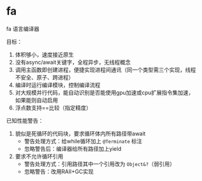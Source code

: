 # fa

fa 语言编译器

目标：

1. 体积够小，速度接近原生
2. 没有async/await关键字，全程异步，无线程概念
3. 调用主函数即创建进程，便捷实现进程间通讯（同一个类型需三个实现，线程不安全、原子、跨进程）
4. 编译时运行编译模块，控制编译流程
5. 对大规模并行代码，能自动识别是否能使用gpu加速或cpu扩展指令集加速，如果能则自动启用
6. 浮点数支持==比较（指定精度）

已知性能警告：

1. 貌似是死循环的代码块，要求循环体内所有路径带await
	- 警告处理方式：给while循环加上 `@Terminate` 标注
	- 忽略警告后：编译器给所有路径加上yield
2. 要求不允许循环引用
	- 警告处理方式：引用路径其中一个引用改为 `Object&?`（弱引用）
	- 忽略警告：改用RAII+GC实现

<!--
参考资料：

https://zhuanlan.zhihu.com/p/25959684
前言（就是本篇）
考不上三本也能给自己心爱的语言加上Coroutine（一） - 知乎专栏
考不上三本也能给自己心爱的语言加上Coroutine（二） - 知乎专栏
考不上三本也能给自己心爱的语言加上Coroutine（三） - 知乎专栏
考不上三本也能给自己心爱的语言加上Coroutine（四） - 知乎专栏
考不上三本也会实现数据绑定（一） - 知乎专栏
考不上三本也会实现数据绑定（二） - 知乎专栏
考不上三本也会实现数据绑定（三） （作者： @余生梦 ）
考不上三本也能实现C++编译器——前言
考不上三本也能懂系列——处理声明（一）
考不上三本也能懂系列——处理声明（二）
考不上三本也能懂系列——处理声明（三）（新！）
考不上三本也能懂系列——实现C++类型系统（一）
考不上三本也能懂系列——实现C++类型系统（二）
考不上三本也能懂系列——什么是C++的argument-dependent lookup


-->
